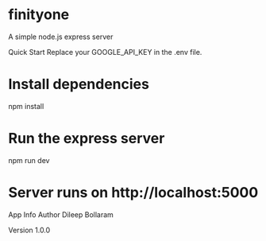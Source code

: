 # finityone
A simple node.js express server 

Quick Start
Replace your GOOGLE_API_KEY in the .env file.

# Install dependencies 
npm install

# Run the express server
npm run dev

# Server runs on http://localhost:5000

App Info
Author
Dileep Bollaram

Version
1.0.0
